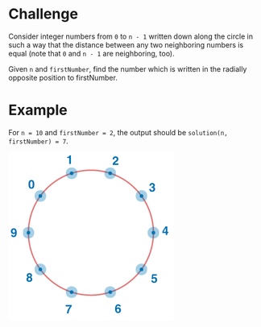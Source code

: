 # Challenge
Consider integer numbers from `0` to `n - 1` written down along the circle in such a way that the distance between any two neighboring numbers is equal (note that `0` and `n - 1` are neighboring, too).

Given `n` and `firstNumber`, find the number which is written in the radially opposite position to firstNumber.

# Example
For `n = 10` and `firstNumber = 2`, the output should be `solution(n, firstNumber) = 7`.

![Circle of Numbers](./circle-of-numbers.png)
